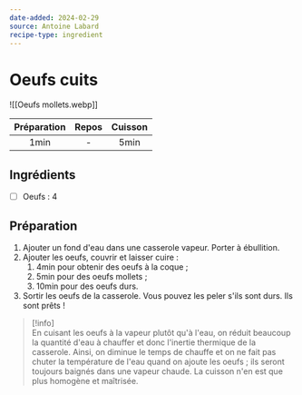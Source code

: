 ```yaml
---
date-added: 2024-02-29
source: Antoine Labard
recipe-type: ingredient
---
```


# Oeufs cuits

![[Oeufs mollets.webp]]

| Préparation | Repos | Cuisson |
|:-----------:|:-----:|:-------:|
|    1min     |   -   |  5min   |

## Ingrédients

- [ ] Oeufs : 4

## Préparation

1. Ajouter un fond d'eau dans une casserole vapeur. Porter à ébullition.
2. Ajouter les oeufs, couvrir et laisser cuire :
	1. 4min pour obtenir des oeufs à la coque ;
	2. 5min pour des oeufs mollets ;
	3. 10min pour des oeufs durs.
3. Sortir les oeufs de la casserole. Vous pouvez les peler s'ils sont durs. Ils sont prêts !

> [!info]  
> En cuisant les oeufs à la vapeur plutôt qu'à l'eau, on réduit beaucoup la quantité d'eau à chauffer et donc l'inertie thermique de la casserole. Ainsi, on diminue le temps de chauffe et on ne fait pas chuter la température de l'eau quand on ajoute les oeufs ; ils seront toujours baignés dans une vapeur chaude. La cuisson n'en est que plus homogène et maîtrisée.
